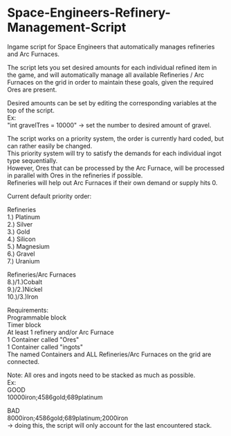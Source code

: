 # Space-Engineers-Refinery-Management-Script
Ingame script for Space Engineers that automatically manages refineries and Arc Furnaces.

The script lets you set desired amounts for each individual refined item in the game, and will automatically manage all available Refineries / Arc Furnaces on the grid in order to maintain these goals, given the required Ores are present.

Desired amounts can be set by editing the corresponding variables at the top of the script.</br>
Ex:</br>
"int gravelTres = 10000" -> set the number to desired amount of gravel.

The script works on a priority system, the order is currently hard coded, but can rather easily be changed.</br>
This priority system will try to satisfy the demands for each individual ingot type sequentially.</br>
However, Ores that can be processed by the Arc Furnace, will be processed in parallel with Ores in the refineries if possible.</br>
Refineries will help out Arc Furnaces if their own demand or supply hits 0.

Current default priority order:

Refineries</br>
1.) Platinum</br>
2.) Silver</br>
3.) Gold</br>
4.) Silicon</br>
5.) Magnesium</br>
6.) Gravel</br>
7.) Uranium</br>


Refineries/Arc Furnaces</br>
8.)/1.)Cobalt</br>
9.)/2.)Nickel</br>
10.)/3.)Iron</br>

Requirements:</br>
Programmable block</br>
Timer block</br>
At least 1 refinery and/or Arc Furnace</br>
1 Container called "Ores"</br>
1 Container called "ingots"</br>
The named Containers and ALL Refineries/Arc Furnaces on the grid are connected.

Note: All ores and ingots need to be stacked as much as possible.</br>
Ex:</br>
GOOD</br>
10000iron;4586gold;689platinum</br>

BAD</br>
8000iron;4586gold;689platinum;2000iron</br>
-> doing this, the script will only account for the last encountered stack.
